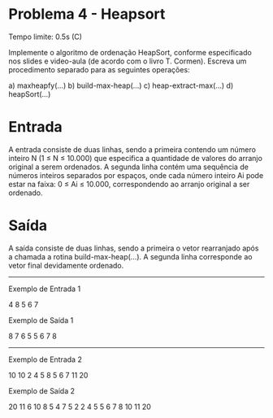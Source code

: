 # Problema 4 - Heapsort
Tempo limite: 0.5s (C)

Implemente o algoritmo de ordenação HeapSort, conforme
especificado nos slides e video-aula (de acordo com o livro T. Cormen).
Escreva um procedimento separado para as seguintes operações:

a) maxheapfy(…)
b) build-max-heap(…)
c) heap-extract-max(…)
d) heapSort(…)

# Entrada

A entrada consiste de duas linhas, sendo a primeira contendo um número
inteiro N (1 ≤ N ≤ 10.000) que especifica a quantidade de valores do arranjo original a
serem ordenados.
A segunda linha contém uma sequência de números inteiros separados por
espaços, onde cada número inteiro Ai pode estar na faixa: 0 ≤ Ai ≤ 10.000,
correspondendo ao arranjo original a ser ordenado.

# Saída

A saída consiste de duas linhas, sendo a primeira o vetor rearranjado após a
chamada a rotina build-max-heap(…). A segunda linha corresponde ao vetor final
devidamente ordenado.
___
Exemplo de Entrada 1

4
8 5 6 7

Exemplo de Saída 1

8 7 6 5
5 6 7 8
___
Exemplo de Entrada 2

10
10 2 4 5 8 5 6 7 11 20

Exemplo de Saída 2

20 11 6 10 8 5 4 7 5 2
2 4 5 5 6 7 8 10 11 20
